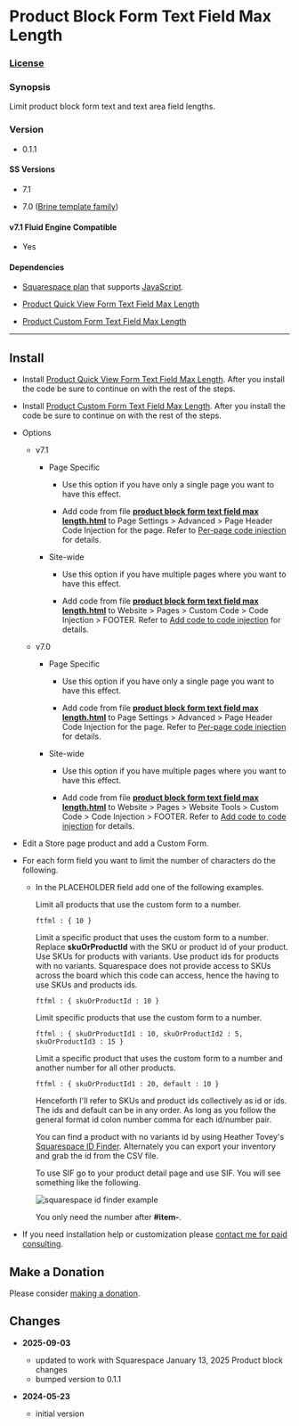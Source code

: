# Product Block Form Text Field Max Length

### [License][1]

### Synopsis

Limit product block form text and text area field lengths.

### Version

  * 0.1.1

#### SS Versions

  * 7.1
  
  * 7.0 ([Brine template family][2])

#### v7.1 Fluid Engine Compatible

  * Yes

#### Dependencies

  * [Squarespace plan][3] that supports [JavaScript][4].
  
  * [Product Quick View Form Text Field Max Length][5]
  
  * [Product Custom Form Text Field Max Length][6]

---

## Install

* Install [Product Quick View Form Text Field Max Length][5]. After you install
  the code be sure to continue on with the rest of the steps.
  
* Install [Product Custom Form Text Field Max Length][6]. After you install the
  code be sure to continue on with the rest of the steps.
  
* Options

  * v7.1
  
    * Page Specific
    
      * Use this option if you have only a single page you want to have this
        effect.
        
      * Add code from file **[product block form text field max
        length.html][7]** to Page Settings > Advanced > Page Header Code
        Injection for the page. Refer to [Per-page code injection][8] for
        details.
        
    * Site-wide
    
      * Use this option if you have multiple pages where you want to have this
        effect.
        
      * Add code from file **[product block form text field max
        length.html][7]** to Website > Pages > Custom Code > Code Injection >
        FOOTER. Refer to [Add code to code injection][9] for details.
        
  * v7.0
  
    * Page Specific
    
      * Use this option if you have only a single page you want to have this
        effect.
        
      * Add code from file **[product block form text field max
        length.html][7]** to Page Settings > Advanced > Page Header Code
        Injection for the page. Refer to [Per-page code injection][8] for
        details.
        
    * Site-wide
    
      * Use this option if you have multiple pages where you want to have this
        effect.
        
      * Add code from file **[product block form text field max
        length.html][7]** to Website > Pages > Website Tools > Custom Code >
        Code Injection > FOOTER. Refer to [Add code to code injection][9] for
        details.
        
* Edit a Store page product and add a Custom Form.

* For each form field you want to limit the number of characters do the
  following.

  * In the PLACEHOLDER field add one of the following examples.
    
    Limit all products that use the custom form to a number.
    
    ```text
    ftfml : { 10 }
    ```
    
    Limit a specific product that uses the custom form to a number. Replace
    **skuOrProductId** with the SKU or product id of your product. Use SKUs for
    products with variants. Use product ids for products with no variants.
    Squarespace does not provide access to SKUs across the board which this
    code can access, hence the having to use SKUs and products ids.
    
    ```text
    ftfml : { skuOrProductId : 10 }
    ```
    
    Limit specific products that use the custom form to a number. 
    
    ```text
    ftfml : { skuOrProductId1 : 10, skuOrProductId2 : 5, skuOrProductId3 : 15 }
    ```
    
    Limit a specific product that uses the custom form to a number and another
    number for all other products. 
    
    ```
    ftfml : { skuOrProductId1 : 20, default : 10 }
    ```
    
    Henceforth I'll refer to SKUs and product ids collectively as id or ids. The
    ids and default can be in any order. As long as you follow the general
    format id colon number comma for each id/number pair.
    
    You can find a product with no variants id by using Heather Tovey's
    [Squarespace ID Finder][10]. Alternately you can export your inventory and
    grab the id from the CSV file.
    
    To use SIF go to your product detail page and use SIF. You will see
    something like the following.
    
    ![squarespace id finder example](read%20me%20assets/product%20id.png)
    
    You only need the number after **#item-**.

* If you need installation help or customization please [contact me for paid
  consulting][11].

## Make a Donation

Please consider [making a donation][12].

## Changes

* **2025-09-03**

  * updated to work with Squarespace January 13, 2025 Product block changes
  * bumped version to 0.1.1
  
* **2024-05-23**

  * initial version

[1]: https://github.com/tomsWebConsulting/twcsl/blob/main/LICENSE.txt#L1
[2]: https://support.squarespace.com/hc/en-us/articles/212512738-Brine-template-family
[3]: https://www.squarespace.com/pricing
[4]: https://en.wikipedia.org/wiki/JavaScript
[5]: https://github.com/tomsWebConsulting/twcsl/tree/main/Element/Product%20Quick%20View%20Form%20Text%20Field%20Max%20Length#product-quick-view-form-text-field-max-length
[6]: https://github.com/tomsWebConsulting/twcsl/tree/main/Element/Product%20Custom%20Form%20Text%20Field%20Max%20Length#product-custom-form-text-field-max-length
[7]: product%20block%20form%20text%20field%20max%20length.html#L1
[8]: https://support.squarespace.com/hc/en-us/articles/205815908-Using-code-injection#toc-per-page-code-injection
[9]: https://support.squarespace.com/hc/en-us/articles/205815908-Using-code-injection#toc-add-code-to-code-injection
[10]: https://www.heathertovey.com/squarespace-id-finder/
[11]: https://github.com/tomsWebConsulting/twcsl#need-help-installing-or-customizing-the-code
[12]: https://github.com/tomsWebConsulting/twcsl#make-a-donation
